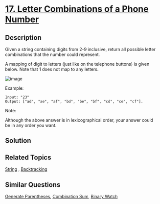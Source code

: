 # [17. Letter Combinations of a Phone Number](https://leetcode.com/problems/letter-combinations-of-a-phone-number)

## Description

Given a string containing digits from 2-9 inclusive, return all possible letter combinations that the number could represent.

A mapping of digit to letters (just like on the telephone buttons) is given below. Note that 1 does not map to any letters.

![image](http://upload.wikimedia.org/wikipedia/commons/thumb/7/73/Telephone-keypad2.svg/200px-Telephone-keypad2.svg.png)



Example:

```
Input: "23"
Output: ["ad", "ae", "af", "bd", "be", "bf", "cd", "ce", "cf"].
```

Note:

Although the above answer is in lexicographical order, your answer could be in any order you want.

## Solution



## Related Topics

[String](https://leetcode.com/tag/string/) , [Backtracking](https://leetcode.com/tag/backtracking/) 

## Similar Questions

[Generate Parentheses](https://leetcode.com/problems/generate-parentheses/), [Combination Sum](https://leetcode.com/problems/combination-sum/), [Binary Watch](https://leetcode.com/problems/binary-watch/)

